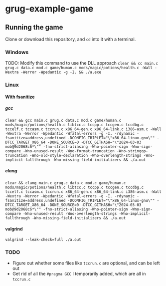 # grug-example-game

## Running the game

Clone or download this repository, and `cd` into it with a terminal.

### Windows

TODO: Modify this command to use the DLL approach
`clear && cc main.c grug.c data.c mod.c game/human.c mods/magic/potions/health.c -Wall -Wextra -Werror -Wpedantic -g -I. && ./a.exe`

### Linux

#### With fsanitize

##### gcc

`clear && gcc main.c grug.c data.c mod.c game/human.c mods/magic/potions/health.c libtcc.c tccpp.c tccgen.c tccdbg.c tccelf.c tccasm.c tccrun.c x86_64-gen.c x86_64-link.c i386-asm.c -Wall -Wextra -Werror -Wpedantic -Wfatal-errors -g -I. -rdynamic -fsanitize=address,undefined -DCONFIG_TRIPLET="\"x86_64-linux-gnu\"" -DTCC_TARGET_X86_64 -DONE_SOURCE=0 -DTCC_GITHASH="\"2024-03-03 mob@9d2068c6*\"" -fno-strict-aliasing -Wno-pointer-sign -Wno-sign-compare -Wno-unused-result -Wno-format-truncation -Wno-stringop-truncation -Wno-old-style-declaration -Wno-overlength-strings -Wno-implicit-fallthrough -Wno-missing-field-initializers && ./a.out`

##### clang

`clear && clang main.c grug.c data.c mod.c game/human.c mods/magic/potions/health.c libtcc.c tccpp.c tccgen.c tccdbg.c tccelf.c tccasm.c tccrun.c x86_64-gen.c x86_64-link.c i386-asm.c -Wall -Wextra -Werror -Wpedantic -Wfatal-errors -g -I. -rdynamic -fsanitize=address,undefined -DCONFIG_TRIPLET="\"x86_64-linux-gnu\"" -DTCC_TARGET_X86_64 -DONE_SOURCE=0 -DTCC_GITHASH="\"2024-03-03 mob@9d2068c6*\"" -fno-strict-aliasing -Wno-pointer-sign -Wno-sign-compare -Wno-unused-result -Wno-overlength-strings -Wno-implicit-fallthrough -Wno-missing-field-initializers && ./a.out`

#### valgrind

`valgrind --leak-check=full ./a.out`

### TODO

- Figure out whether some files like `tccrun.c` are optional, and can be left out
- Get rid of all the `#pragma GCC` I temporarily added, which are all in `tccrun.c`
